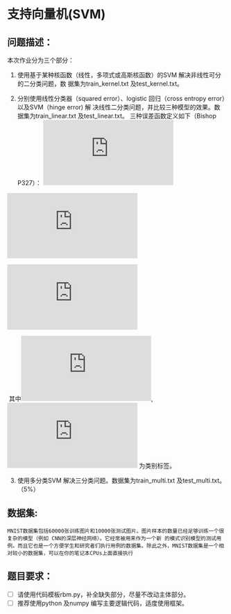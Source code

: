 

# 支持向量机(SVM)



## 问题描述：

本次作业分为三个部分：

1. 使用基于某种核函数（线性，多项式或高斯核函数）的SVM 解决非线性可分的二分类问题，数
  据集为train_kernel.txt 及test_kernel.txt。

2. 分别使用线性分类器（squared error）、logistic 回归（cross entropy error）以及SVM（hinge error) 解
  决线性二分类问题，并比较三种模型的效果。数据集为train_linear.txt 及test_linear.txt。
  三种误差函数定义如下（Bishop P327）：
 ![image](http://latex.codecogs.com/gif.latex?E_%7Blinear%7D%3D%5Csum_%7Bn%3D1%7D%5E%7BN%7D%28y_%7Bn%7D%20-t_%7Bn%7D%29%5E%7B2%7D&plus;%5Clambda%20%5Cleft%20%5C%7C%20%5Cmathbf%7Bw%7D%20%5Cright%20%5C%7C%5E%7B2%7D)  



![image](http://latex.codecogs.com/gif.latex?E_%7Blogistic%7D%3D%5Csum_%7Bn%3D1%7D%5E%7BN%7Dlog%281&plus;exp%28-y_%7Bn%7Dt_%7Bn%7D%29%29%20&plus;%20%5Clambda%5Cleft%20%5C%7C%20%5Cmathbf%7Bw%7D%20%5Cright%20%5C%7C%5E%7B2%7D) 

![image](http://latex.codecogs.com/gif.latex?E_%7BSVM%7D%3D%5Csum_%7Bn%3D1%7D%5E%7BN%7D%5B1-y_%7Bn%7Dt_%7Bn%7D%5D&plus;%5Clambda%20%5Cleft%20%5C%7C%20%5Cmathbf%7Bw%7D%20%5Cright%20%5C%7C%5E%7B2%7D)


  ​
  其中![image](http://latex.codecogs.com/gif.latex?y_%7Bn%7D%3D%5Cmathbf%7Bw%7D%5E%7BT%7Dx_%7Bn%7D&plus;b),![image](http://latex.codecogs.com/gif.latex?t_%7Bn%7D) 为类别标签。

3. 使用多分类SVM 解决三分类问题。数据集为train_multi.txt 及test_multi.txt。（5%）





## 数据集: 

 	MNIST数据集包括60000张训练图片和10000张测试图片。图片样本的数量已经足够训练一个很复杂的模型（例如 CNN的深层神经网络）。它经常被用来作为一个新 的模式识别模型的测试用例。而且它也是一个方便学生和研究者们执行用例的数据集。除此之外，MNIST数据集是一个相对较小的数据集，可以在你的笔记本CPUs上面直接执行





## 题目要求： 

- [ ] 请使用代码模板rbm.py，补全缺失部分，尽量不改动主体部分。
- [ ] 推荐使用python 及numpy 编写主要逻辑代码，适度使用框架。
